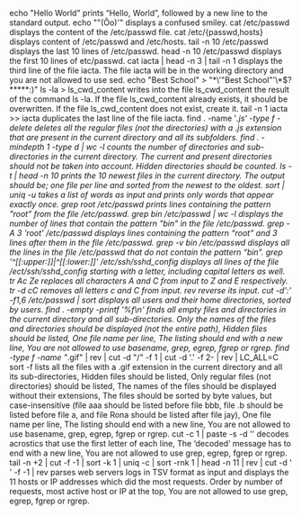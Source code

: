 echo "Hello World" prints “Hello, World”, followed by a new line to the standard output.
echo "\"(Ôo)'" displays a confused smiley.
cat /etc/passwd displays the content of the /etc/passwd file.
cat /etc/{passwd,hosts} displays content of /etc/passwd and /etc/hosts.
tail -n 10 /etc/passwd displays the last 10 lines of /etc/passwd.
head -n 10 /etc/passwd displays the first 10 lines of etc/passwd.
cat iacta | head -n 3 | tail -n 1 displays the third line of the file iacta. The file iacta will be in the working directory and you are not allowed to use sed.
echo "Best School" > "\*\\\'\"Best School\"\'\\\*$\?\*\*\*\*\*:)"
ls -la > ls_cwd_content writes into the file ls_cwd_content the result of the command ls -la. If the file ls_cwd_content already exists, it should be overwritten. If the file ls_cwd_content does not exist, create it.
tail -n 1 iacta >> iacta duplicates the last line of the file iacta.
find . -name '*.js' -type f -delete deletes all the regular files (not the directories) with a .js extension that are present in the current directory and all its subfolders.
find . -mindepth 1 -type d | wc -l counts the number of directories and sub-directories in the current directory. The current and present directories should not be taken into account. Hidden directories should be counted. 
ls -t | head -n 10 prints the 10 newest files in the current directory. The output should be; one file per line and sorted from the newest to the oldest.
sort | uniq -u takes a list of words as input and prints only words that appear exactly once.
grep root /etc/passwd prints lines containing the pattern "root" from the file /etc/passwd.
grep bin /etc/passwd | wc -l displays the number of lines that contain the pattern "bin" in the file /etc/passwd.
grep -A 3 'root' /etc/passwd displays lines containing the pattern “root” and 3 lines after them in the file /etc/passwd.
grep -v bin /etc/passwd displays all the lines in the file /etc/passwd that do not contain the pattern “bin”.
grep '^[[:upper:]]\|^[[:lower:]]' /etc/ssh/sshd_config displays all lines of the file /ect/ssh/sshd_config starting with a letter, including capital letters as well.
tr Ac Ze replaces all characters A and C from input to Z and E respectively.
tr -d cC removes all letters c and C from input.
rev reverse its input.
cut -d':' -f1,6  /etc/passwd | sort displays all users and their home directories, sorted by users.
find . -empty -printf '%f\n' finds all empty files and directories in the current directory and all sub-directories. Only the names of the files and directories should be displayed (not the entire path), Hidden files should be listed, One file name per line, The listing should end with a new line, You are not allowed to use basename, grep, egrep, fgrep or rgrep.
find -type f -name "*.gif" | rev | cut -d "/" -f 1 | cut -d '.' -f 2- | rev | LC_ALL=C sort -f lists all the files with a .gif extension in the current directory and all its sub-directories, Hidden files should be listed, Only regular files (not directories) should be listed, The names of the files should be displayed without their extensions, The files should be sorted by byte values, but case-insensitive (file aaa should be listed before file bbb, file .b should be listed before file a, and file Rona should be listed after file jay), One file name per line, The listing should end with a new line, You are not allowed to use basename, grep, egrep, fgrep or rgrep.
cut -c 1 | paste -s -d '' decodes acrostics that use the first letter of each line, The ‘decoded’ message has to end with a new line, You are not allowed to use grep, egrep, fgrep or rgrep.
tail -n +2 | cut -f -1 | sort -k 1 | uniq -c | sort -rnk 1 | head -n 11 | rev | cut -d ' ' -f -1 | rev parses web servers logs in TSV format as input and displays the 11 hosts or IP addresses which did the most requests. Order by number of requests, most active host or IP at the top, You are not allowed to use grep, egrep, fgrep or rgrep.
